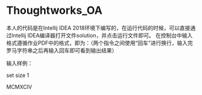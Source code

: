 # Thoughtworks_OA
本人的代码是在Intellij IDEA 2018环境下编写的，在运行代码的时候，可以直接通过Intellij IDEA编译器打开文件solution，并点击运行文件即可。
在控制台中输入格式遵循作业PDF中的格式，即为：（两个指令之间使用“回车”进行换行，输入完罗马字符串之后再输入回车即可看到输出结果）
  
  输入样例：
  
  set size 1
  
  MCMXCIV
